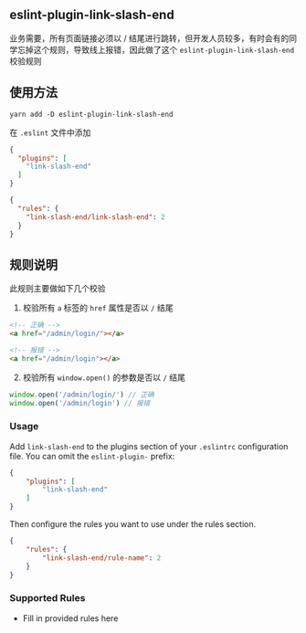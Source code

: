 ## eslint-plugin-link-slash-end

业务需要，所有页面链接必须以 / 结尾进行跳转，但开发人员较多，有时会有的同学忘掉这个规则，导致线上报错，因此做了这个 `eslint-plugin-link-slash-end` 校验规则

## 使用方法

```shell
yarn add -D eslint-plugin-link-slash-end
```

在 `.eslint` 文件中添加

```json
{
  "plugins": [
    "link-slash-end"
  ]
}
```

```json
{
  "rules": {
    "link-slash-end/link-slash-end": 2
  }
}
```


## 规则说明

此规则主要做如下几个校验

1. 校验所有 `a` 标签的 `href` 属性是否以 `/` 结尾

```html
<!-- 正确 -->
<a href="/admin/login/"></a>

<!-- 报错 -->
<a href="/admin/login"></a>
```

2. 校验所有 `window.open()` 的参数是否以 `/` 结尾

```js
window.open('/admin/login/') // 正确
window.open('/admin/login') // 报错
```

### Usage

Add `link-slash-end` to the plugins section of your `.eslintrc` configuration file. You can omit the `eslint-plugin-` prefix:

```json
{
    "plugins": [
        "link-slash-end"
    ]
}
```


Then configure the rules you want to use under the rules section.

```json
{
    "rules": {
        "link-slash-end/rule-name": 2
    }
}
```

### Supported Rules

* Fill in provided rules here


